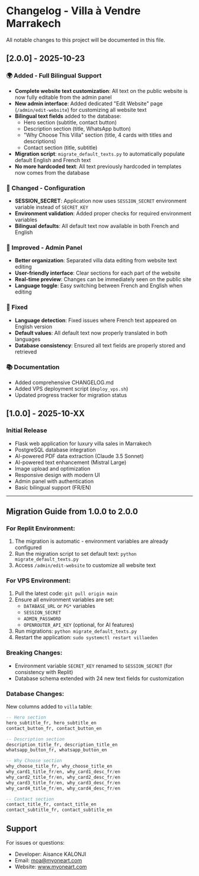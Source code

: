 # Changelog - Villa à Vendre Marrakech

All notable changes to this project will be documented in this file.

## [2.0.0] - 2025-10-23

### 🌍 Added - Full Bilingual Support
- **Complete website text customization**: All text on the public website is now fully editable from the admin panel
- **New admin interface**: Added dedicated "Edit Website" page (`/admin/edit-website`) for customizing all website text
- **Bilingual text fields** added to the database:
  - Hero section (subtitle, contact button)
  - Description section (title, WhatsApp button)
  - "Why Choose This Villa" section (title, 4 cards with titles and descriptions)
  - Contact section (title, subtitle)
- **Migration script**: `migrate_default_texts.py` to automatically populate default English and French text
- **No more hardcoded text**: All text previously hardcoded in templates now comes from the database

### 🔧 Changed - Configuration
- **SESSION_SECRET**: Application now uses `SESSION_SECRET` environment variable instead of `SECRET_KEY`
- **Environment validation**: Added proper checks for required environment variables
- **Bilingual defaults**: All default text now available in both French and English

### 📝 Improved - Admin Panel
- **Better organization**: Separated villa data editing from website text editing
- **User-friendly interface**: Clear sections for each part of the website
- **Real-time preview**: Changes can be immediately seen on the public site
- **Language toggle**: Easy switching between French and English when editing

### 🐛 Fixed
- **Language detection**: Fixed issues where French text appeared on English version
- **Default values**: All default text now properly translated in both languages
- **Database consistency**: Ensured all text fields are properly stored and retrieved

### 📚 Documentation
- Added comprehensive CHANGELOG.md
- Added VPS deployment script (`deploy_vps.sh`)
- Updated progress tracker for migration status

## [1.0.0] - 2025-10-XX

### Initial Release
- Flask web application for luxury villa sales in Marrakech
- PostgreSQL database integration
- AI-powered PDF data extraction (Claude 3.5 Sonnet)
- AI-powered text enhancement (Mistral Large)
- Image upload and optimization
- Responsive design with modern UI
- Admin panel with authentication
- Basic bilingual support (FR/EN)

---

## Migration Guide from 1.0.0 to 2.0.0

### For Replit Environment:
1. The migration is automatic - environment variables are already configured
2. Run the migration script to set default text: `python migrate_default_texts.py`
3. Access `/admin/edit-website` to customize all website text

### For VPS Environment:
1. Pull the latest code: `git pull origin main`
2. Ensure all environment variables are set:
   - `DATABASE_URL` or `PG*` variables
   - `SESSION_SECRET`
   - `ADMIN_PASSWORD`
   - `OPENROUTER_API_KEY` (optional, for AI features)
3. Run migrations: `python migrate_default_texts.py`
4. Restart the application: `sudo systemctl restart villaeden`

### Breaking Changes:
- Environment variable `SECRET_KEY` renamed to `SESSION_SECRET` (for consistency with Replit)
- Database schema extended with 24 new text fields for customization

### Database Changes:
New columns added to `villa` table:
```sql
-- Hero section
hero_subtitle_fr, hero_subtitle_en
contact_button_fr, contact_button_en

-- Description section  
description_title_fr, description_title_en
whatsapp_button_fr, whatsapp_button_en

-- Why Choose section
why_choose_title_fr, why_choose_title_en
why_card1_title_fr/en, why_card1_desc_fr/en
why_card2_title_fr/en, why_card2_desc_fr/en
why_card3_title_fr/en, why_card3_desc_fr/en
why_card4_title_fr/en, why_card4_desc_fr/en

-- Contact section
contact_title_fr, contact_title_en
contact_subtitle_fr, contact_subtitle_en
```

## Support

For issues or questions:
- Developer: Aisance KALONJI
- Email: moa@myoneart.com
- Website: www.myoneart.com

